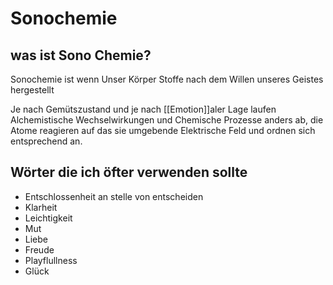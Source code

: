 # Sonochemie

## was ist Sono Chemie? 
Sonochemie ist wenn Unser Körper Stoffe nach dem Willen unseres Geistes hergestellt

Je nach Gemütszustand und je nach [[Emotion]]aler Lage laufen Alchemistische Wechselwirkungen und Chemische Prozesse anders ab, die Atome reagieren auf das sie umgebende Elektrische Feld und ordnen sich entsprechend an. 


## Wörter die ich öfter verwenden sollte
- Entschlossenheit an stelle von entscheiden
- Klarheit
- Leichtigkeit
- Mut
- Liebe
- Freude
- Playflullness
- Glück
